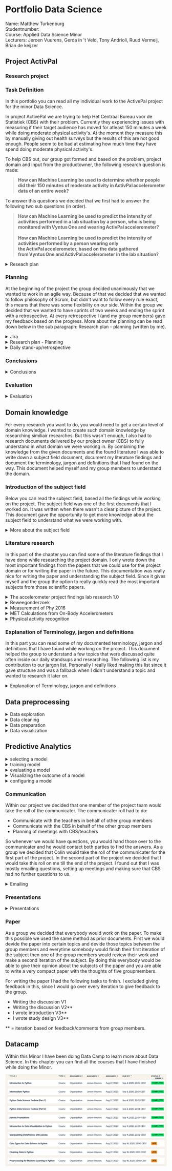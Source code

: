 # Portfolio Data Science
Name: Matthew Turkenburg  <br />
Studentnumber: <br />
Course: Applied Data Science Minor<br />
Lecturers: Jeroen Vuurens, Gerda in 't Veld, Tony Andrioli, Ruud Vermeij, Brian de keijzer

## Project ActivPal

### Research project
### Task Definition
In this portfolio you can read all my individual work to the ActivePal project for the minor Data Science. 

In project ActivePal we are trying to help Het Centraal Bureau voor de Statistiek (CBS) with their problem. Currently they experiencing issues with measuring if their target audience has moved for atleast 150 minutes a week while doing moderate physical activity's. At the moment they measure this by manually giving out health surveys but the results of this are not good enough. People seem to be bad at estimating how much time they have spend doing moderate physical activity's. 

To help CBS out, our group got formed and based on the problem, project domain and input from the productowner, the following research question is made:

> <b> How can Machine Learning be used to determine whether people did their 150 minutes of moderate activity in ActivPal accelerometer data of an entire week? </b>

To answer this questions we decided that we first had to answer the following two sub questions (in order).

><b>How can Machine Learning be used to predict the intensity of activities performed in a lab situation by a person, who is being monitored with Vyntus One and wearing ActivPal accelerometer?  <br /><br />
How can Machine Learning be used to predict the intensity of activities performed by a person wearing only the ActivPal accelerometer, based on the data gathered from Vyntus One and ActivPal accelerometer in the lab situation? </b>




<details> <summary>Reseach plan</summary>
Personally I took the job on me to make sure that every member of the projectgroup had a clear understanding of the project. To do this I wanted to create the first iteration of the research plan. In this research plan members would be able to get a more knowledge of the given task by CBS, read the research questions and read what exactly we do for the work planning. Based on the research plan that I made people were able to make new iterations of the reseach questions and were able to read the exact task that CBS gave us.    

You can find my iteration of the research plan [here](/Evidence/Research%20Project/Research%20plan%20by%20Matt%20V1.pdf)

The research plan helped the group to understand the problem domain, discuss about the research questions and rethink our way of doing about the subject planning. 

</details>

### Planning
At the beginning of the project the group decided unanimously that we wanted to work in an agile way. Because of that we decided that we wanted to follow philosophy of Scrum, but didn't want to follow every rule exact, this means that there was some flexibility on our side. Within the group we decided that we wanted to have sprints of two weeks and ending the sprint with a retrospective. At every retrospective I (and my group members) gave my feedback based on the progress. More about the planning can be read down below in the sub paragraph: Research plan - planning (written by me).


<details> <summary>Jira</summary>
As a group everybody was responsible to keep track of the Jira board. I saw this task as really important because it's important that everybody has knowledge what you are doing, and what the current status is. It also gave the opportunity to people to take tasks that were sitting still.

Within the group we decided that Ali Safdari would be the Jira master. This means that he would take the lead assigning tasks, keeping track of the progress and the board. I tried to assist him  as much as I could by managing my own tasks, and keeping the status of my tasks up to date. Below you can read our sprint log of all the sprints that have been concluded. In the pictures you can clearly see that I have been attributing to the Jira board in a positive way throughout the project. 

The sprint log doesn't show a good example what exactly has been done by the invidiual persons, however it does show that I contributed to managing and helping the Jira planning.

<b>Jira sprint 1<br />
[![Sprint1.png](https://i.postimg.cc/256hF4rC/Sprint1.png)](/Evidence/Research%20Project/Jira%20bewijs/Sprint1.png)
Jira sprint 2<br />
[![Sprint2.png](https://i.postimg.cc/fytJJKcr/Sprint2.png)](https://postimg.cc/vxyQK5Sr)
Jira sprint 3<br />
[![Sprint3.png](https://i.postimg.cc/9FsnktLF/Sprint3.png)](https://postimg.cc/HV4zc5Gf)
Jira sprint 4<br />
[![Sprint4.png](https://i.postimg.cc/cC3dq4Gv/Sprint4.png)](https://postimg.cc/m1TvC4D4)
Jira sprint 5<br />
[![Sprint5.png](https://i.postimg.cc/dQZCQ2qy/Sprint5.png)](https://postimg.cc/Jtm0PBHr)
Jira sprint 6<br />
[![Sprint6.png](https://i.postimg.cc/dtM5JtKJ/Sprint6.png)](https://postimg.cc/CdNGN012)
</b>
</details>

<details> <summary>Research plan - Planning</summary>
In the research plan I wrote a section about our planning. This planning was used to help people understand our way of working. I made the first iteration of this section, later on in the project my contrubition helped Colin with the second and final iteration of this section for the final research plan.

You can find my iteration of planning (inside the research plan) [here](/Evidence/Research%20Project/Research%20plan%20by%20Matt%20V1.pdf)
</details>

<details> <summary>Daily stand-up/retrospective</summary>
<b>Daily standup </b><br />
To manage the project as good as we can, we kept daily standups every day since the beginning of the project in week 1. In the standup we would discuss our progress, what we have done, issues and what you are going to do next. In my opinion was this part of the project really important to keep track of our progress and help us to determine our next steps.

I couldnt really find great proof of those stand-ups except all the meetings in the teams environment. All teachers should have access to this environment to verify all our daily work. 

<b>Retrospective </b><br />
At the end of every sprint (every two weeks), the group would do a scrum retrospective. In this retrospective we would look back at the Jira board and discuss the sprint progress. What tasks are done, what should we focus next week and what are the issues that didn't get solved. Every retrospective was always with the whole team, this meant that it was also the moment that we were able to discuss issues within the team and to describe actionpoints for the upcoming sprint.

Examples of real actionpoints are:
- Being on time on the daily standup
- Being more active in meetings with CBS/teachers
- Giving more information at the standups


</details>


### Conclusions
<details> <summary>Conclusions</summary>
For the conclusion of our research we had decided to divide this into two parts. One scientific conclusion that I helped to write together with Colin and Adnan. I was able to give them clear directions after they wrote the first iteration. After the directions, they asked for help so the second iteration was written by Me, Adnan and Colin.

Since I had a clear understanding of the conclusion, we decided that I would contact CBS and their colleagues to explain our results. You can find the document in which I explain our project conclusions to CBS.
<br />

Click [here for the document](/Evidence/Research%20Project/Conclusions%20to%20CBS.pdf)<br />

</details>

### Evaluation
<details> <summary>Evaluation</summary>
For my contrubtion to the evaluation, you can look at two different contributions that I worked the most on. 

- Personally I think that our discussion (that I wrote the first big iteration) has some good examples of our weaknesses of the project.
- Conclusions to CBS. This is the a different chapter in the document that was send over to CBS at the handover of the project related documents. In this document I wrote advice to CBS and explained the issues we had researching the topic. 
Click [here for the document](/Evidence/Research%20Project/Conclusions%20to%20CBS.pdf)<br />


</details>

## Domain knowledge
For every research you want to do, you would need to get a certain level of domain knowledge. I wanted to create such domain knowledge by researching similiair researches. But this wasn't enough, I also had to research documents delivered by our project owner (CBS) to fully understand in what domain we were working in. By combining the knowledge from the given documents and the found literature I was able to write down a subject field document, document my literature findings and document the terminology, jargon and definitions that I had found on the way. This document helped myself and my group members to understand the domain.
### Introduction of the subject field
Below you can read the subject field, based all the findings while working on the project.  The subject field was one of the first documents that I worked on. It was written when there wasn't a clear picture of the project. This document gave the opportunity to get more knowledge about the subject field to understand what we were working with. 
<details> <summary>More about the subject field</summary>
Statistics Netherlands (CBS) has the wish to see if their respondents are moving for at least 150 minutes per week in moderately intense physical activity.  

Currently, they are measuring by asking their respondent or health surveys. The issue with this is that people are not very good at estimating the time they spent on moving and sport. This of course causes that they don't have very reliable data to work with.  Therefor CBS has been looking into alternatives like the accelerometer in combination with machine learning to give better and more accurate results when measuring the intensity of certain activities. After doing extensive research CBS concluded that the ActivPal accelerometer would give the best results when looking into recognizing activities and the intensity of those activities, therefor CBS have chosen to do further research to find out how the combination of the ActivPal accelerometer in combination with machine learning can predict if respondents have done their moderate physical activity for 150 minutes per week.
Because of this the CBS started to collect lab tests and started to measure the movements of 41 correspondents in their regular workweek by using the Activepal Accelerator. The group of correspondents exist of the age 21 to 82 and varies between correspondents that are fit, and are not fit. 
 
It's our job to analyse, structure and build machine learning algorithms based on the collected data to see if we can determine if people adhere to (inter)national norm for physical activities and if we could measure the intensity of movement (without the heart rate information). CBS have chosen to use machine learning because they did pre research with the current dataset and came to the conclusion that machine learning would be the best fit to come to certain conclusions. 
To make sure that this project won’t research the wrong subjects or goes out of scope. The project group and CBS have set a clear scope in which research will be done. The following topics will be researched. 

-	How can Machine Learning be used to predict the intensity of activities performed in a lab situation by a person, who is being monitored with Vyntus One and wearing ActivPal accelerometer?  
-	How can Machine Learning be used to predict the intensity of activities performed by a person wearing only the ActivPal accelerometer, based on the data gathered from Vyntus One and ActivPal accelerometer in the lab situation?  
-	How can Machine Learning be used to determine whether people did their 150 minutes of moderate activity in ActivPal accelerometer data of an entire week?


</details>

### Literature research
In this part of the chapter you can find some of the literature findings that I have done while researching the project domain. I only wrote down the most important findings from the papers that we could use for the project domain or for writing the paper in the future. This documentation was really nice for writing the paper and understanding the subject field. Since it gives myself and the group the option to really quickly read the most important subjects from those scientific papers. 
<details> <summary>The accelerometer project findings lab research 1.0</summary>
This paper is focused on finding the most accurate classification based on machine learning used different kinds of accelerator sensors. But in my opinion the paper gives great insights about the following topics. 

<b>3.6 Estimating Intensity (energy expenditure)<br /></b>
While scanning this paper the first thing that really sticked out for me was chapter 3.6 Estimating Intensity (energy expenditure). This chapter explains what they have used to measure intensity. In the case of this paper they used Metabolic Equivalent or Task (MET), otherwise known as EE / MUMR. Where EE stands for Energy Expenditure and BUMR stands for the base metabolic rate per kg and time unit. Basically you can say EE is the number of calories burned during an activity. The best way to calculate MET is by using VO2, but other options are possible.

<b>3.2 Validation<br /></b>
Since this research paper is made by the CBS, and they are going to use the same correspondents as we do. We could look into the way they validated their project. In chapter 3.2 Validation, they explain how they build their test and training set and what values they used. In the case of this paper they used a training set of 60% based off their total dataset. 

<b>3.4 Metrics</b><br />
CSB tested their work on the following metrics: Accuracy, Precision, recall and F1 score. They don’t mention if they used any other metrics. 

<b>5.2 Scatterplots for specific respondents</b> <br />
CBS mentions in their paper that there have been a phenomenon that occurs for almost all respondents. What is happening is that the when a respondent is doing an activity and switches to a different activity. As example from standing to walking the heart rate goes down while the VO2 intake goes up. CBS states that this is very strange since they would expect the heart rate to go up as well. 

<b>Conclusions</b><br />
-All MAD intensity estimates seem to overestimate the intensity of jerky activities and do not record how much static force the body exerts on the environment.  
-ActivPAL registers the approximate intensity of cycling well, but is not accurate enough to distinguish between light and heavy cycling. ActivePAL also overestimates the intensity of low intensity activities.  


</details>
<details> <summary>Beweegonderzoek</summary>
Deze paper onderzoekt in hoeverre er een verband is tussen MET en acceleratie. Hierbij wordt gebruik gemaakt van dezelfde dataset die bij ons project wordt toegepast. In deze paper wordt beschreven welke stappen zijn gevolgd om de data uit te lezen , op te schonen en te kunnen worden geanalyseerd. Bij de analyse lag de focus voornamelijk op de MET value. 

Uit dit onderzoek bleek dat zitten een gemiddelde MET score had van 1.5 en staan een gemiddelde van 1.6. Fietsen zwaar en fietsen licht kwamen erg bij elkaar in de buurt met een MET value van 6 en van 5. 

Tijdens het onderzoek is naar voren gekomen dat sommige activepal bestande niet bestaan, ook zijn er verschillen te vinden tussen de verschillende vyntus metingen. 

De accelerators gaan niet altijd terug naar de nulwaarde van de accelerator waardoor het voor kan komen dat bij rustige activiteiten zoals zitten en staan, de waarde boven de 1 MET kan komen. 

Doordat het aantal testpersonen niet op grote schaal was uitgezet, zorgde dit ervoor dat de resultaten misschien wel accuraat waren, maar niet konden worden getest met de werkelijkheid.



</details>
<details> <summary>Measurement of Phy 2016</summary>
<b>Measurement</b><br />
In this paper it explains how physical activity get measured using accelerometers. The first topic being discussed is how acceleration is measured by using the following formula (acceleration = velocity/time). This acceleration is frequently expressed in the meters per square second or by using g-force. G-Force stands for 1 g = 9.8m/s (force of gravity).

<b>Epochs </b><br />
Epochs are specific time intervals for which counts are summed for data analyses. Epochs are not always the same but are depending on the amount of data and depend on the population (different epochs for children/eldery) .
In our project we are working with adults and elders. Because of this it’s recommend to use epochs of 60 seconds. (Copeland & Esliger, 2009; Freedson et al., 1998; Hendelmanet al., 2000; Miller, Strath, Swartz, & Cashin, 2010; Sasaki et al., 2011;Swartz et al., 2000);

<b>Intensity of movement (Figure 2.2)</b><br />
This paper uses a combination of counts and MET values to determine if an activity is moderate/low/high. They count the amount of data point in one minute and use cut-off points with different categories to see how intensive an activity is. 


</details>
<details> <summary>MET Calculations from On-Body Accelerometers</summary>
This paper tries to use on-body accelerometers to measure activity/met while doing activity’s. To do this they used approximations they measured and compare those to known MET scores. In the paper they describe there are other ways to measure this without accelerometers by using the heart rate or using VO2. Like I have mentioned in the other conclusions of the papers, they are using cut of points based on MET values to determine what kind of activity has been done (and how intense). 


</details>
<details> <summary>Physical activity recognition</summary>
This paper goes to the basics of physical activity. It explains how physical activity can be defined: As any voluntary body movement generated by the contraction of skeletal muscles resulting in energy expenditure. 
It also explains how to measure physical activity, to conclude this subject they use regular accelerometers, Piezoelectric accelerometers and capactive accelerometers. They also mention how you can estimate the energy expenditure using accelerometers. They mention that you can use MET and use features like length, weight, BMI and even body composition (fat and lean mass). 



</details>

### Explanation of Terminology, jargon and definitions
In this part you can read some of my documented terminology, jargon and definitions that I have found while working on the project. This document helped the group to understand a few topics that were discussed quite often inside our daily standsups and researching. The following list is my contribution to our jargon list. Personally I really liked making this list since it gave structure and was a fallback when I didn't understand a topic and wanted to research it later on. 
<details> <summary>Explanation of Terminology, jargon and definitions</summary>
<b>Accelerometer</b> - is a tool that measures proper acceleration. <br />
ActivPAL accelerometer – captures body posture and transition between these postures, stepping, and stepping speed (cadence).<br />
Vyntus – Document that contains the lab data of the Vyntus sensor, which measures the O2 uptake and the CO2 production.<br />
Dataframe - A table of data with rows and columns.<br />
Data cleaning - is the process of detecting and correcting (or removing) corrupt or inaccurate records from a record set, table, or database.<br />
Resampling – Changing the timeseries.<br />
BMI (body mass index) - is the value derived from the mass and height of a person.<br />
Metabolic rate – The rate of energy usage by the body.<br />
MET - The ratio of the work metabolic rate to the resting metabolic rate.<br />
Correlation – Measurement of the extent to which to variables are related.<br />
Epoch – a particular period of time.<br />
Feature – An individual measurable object / characteristic of something that being used.<br />
Seed – A random number generated by software based on a static number (the seed).<br />
Precision - The accuracy of the measurement of the results to be true.<br />
Recall – The ability of a model to find all relevant cases within the dataset.<br />
Dice Face – The face the accelerator is moved looking towards (north side, south side) expressed into the numbers 1-6 (up, down, left, right, etc).<br />
Thresholding - The knock off criteria based on a certain object/feeling/number<br />
Lab data – fully labelled data, which was received and processed in the lab. Plus, literature (on off cut values), the manufacturers' summary information, open-source software.<br />
Raw data – is unprocessed computer data.<br />
Outliers – A data point that differs significantly from other observations.<br />
Research plan – is a short document, which sets out the initial thoughts on a research project in a logical and concise manner. It contains the research question, the hypothesis, aims and objectives, research design.<br />
Linear regression - attempts to model the relationship between two variables by fitting a linear equation to observed data. One variable is an explanatory variable, and the other is a dependent variable. For example, a modeler might want to relate the weights of individuals to their heights using a linear regression model.<br />
Decision tree model - is a machine learning algorithm that partitions the data into subsets. The partitioning process starts with a binary split and continues until no further splits can be made. Various branches of variable length are formed.<br />
Random forest model - a supervised learning algorithm. The "forest" it builds, is an ensemble of decision trees, usually trained with the “bagging” method. The general idea of the bagging method is that a combination of learning models increases the overall result.<br />
Peak-to-peak amplitude – is the change between peak (highest amplitude value) and through (lowest amplitude value, which can be negative).<br />
Acceleration – The measurement of an object it’s velocity.<br />
G-Force – The gravitational force of the earth’s surface. One g is the same as 9.8m/s<br />
Kcal (calorie) – Kcal is a measurement of energy. Known from Latin, warmth.<br />
Physical activity – Any movement done by the construction of the skeletal muscles of the body.<br />
Light-intensity Physical activity – Activity’s with a MET value between 1.5 and 3. <br />
Moderate-intensity Physical activity - Activity’s with a MET value between 3 and 6.<br />
Vygorous-intensity Physical activity - Activity’s with a MET value above 6.<br />
Vo2 – Oxygen consumption by breathing spicy. <br />

</details>

## Data preprocessing
<details> <summary>Data exploration</summary>

[More Examples](topics/data_preprocessing/data_exploration.md)

</details>

<details> <summary>Data cleaning</summary>

[More Examples](topics/data_preprocessing/data_cleaning.md)

</details>

<details> <summary>Data preparation</summary>

[More Examples](topics/data_preprocessing/data_preparation.md)

</details>

<details> <summary>Data visualization</summary>

[More Examples](topics/data_preprocessing/data_visualization.md)

</details>


## Predictive Analytics

<details> <summary>selecting a model</summary>

[More Examples](topics/data_preprocessing/selecting_a_model.md)

</details>

<details> <summary>training model</summary>

[More Examples](topics/data_preprocessing/training_model.md)

</details>

<details> <summary>evaluating a model</summary>

[More Examples](topics/data_preprocessing/evaluating_a_model.md)

</details>

<details> <summary>Visualizing the outcome of a model</summary>

[More Examples](topics/data_preprocessing/visualizing_the_outcome_of_a_model.md)

</details>

<details> <summary>configuring a model</summary>

[More Examples](topics/data_preprocessing/configuring_a_model.md)

</details>

### Communication
Within our project we decided that one member of the project team would take the roll of the communicater. The communicater roll had to do:

- Communicate with the teachers in behalf of other group members
- Communicate with the CBS in behalf of the other group members
- Planning of meetings with CBS/teachers

So whenever we would have questions, you would hand those over to the communicater and he would contact both parties to find the answers. As a group we decided that Colin would take the roll of the communicater for the first part of the project. In the second part of the project we decided that I would take this roll on me till the end of the project. I found out that I was mostly emailing questions, setting up meetings and making sure that CBS had no further questions to us.

<details> <summary>Emailing</summary>
Because I had the communication function within our group (at the second half of the project). I had to communicate with CBS quite often. The topics discussed were mostly about meetings, questions from us, questions from CBS and showing the progress of our project. I really liked this roll, since it gave me the opportunity to be more open and being 
organized. It also helped my group alot that somebody would make sure that CBS was up to date and that every meeting was planned for the upcoming sprint.  

Below you can find some examples of the communication I had with CBS. 

* [Link](/Evidence/Communicatie/Communication_proof_CBS.pdf)
</details>

### Presentations
<details> <summary>Presentations</summary>
At the beginning of every sprint, we would decide who would give the next upcoming presentations. I really liked giving the presentations (and my groupmembers definitly didn't), so for that reason you can see that I did a few of them. For every presentation we would come together to work on the content of the presentations. We would do this by explaining to each other what we did, and what we wanted to show the group. My contribution lays in the giving of the presentations and filling the presentations with content. Especially if I had to give them myself, I would verify the content and make sure that they were a certain quality.  


- Internal presentations that I gave
  - [Internal Presentation 2](/Evidence/Presentations/Internal%20Presentations%20%232.pdf)
  - [Internal Presentation 8](/Evidence/Presentations/Internal%20Presentation%20%238_Matt.pdf)
  - [Internal Presentation 15]()
- External presentations that I gave
  - [External Presentation 3](/Evidence/Presentations/External%20Presentation%20%2313%20-%20Matthew.pptx)
  - [External Presentation 4]()
  - [External Presentation 5]()  
    
</details>

### Paper
As a group we decided that everybody would work on the paper. To make this possible we used the same method as prior documents. First we would devide the paper into certain topics and devide those topics between the group members and everytime somebody would finish their first iteration of the subject then one of the group members would review their work and make a second iteration of the subject. By doing this everybody would be able to give their opinion about the subjects of the paper and you are able to write a very compact paper with the 
thoughts of five groupmembers. 

For writing the paper I had the following tasks to finish. I excluded giving feedback in this, since I would go over every iteration to give feedback to the group.

- Writing the discussion V1
- Writing the discussion V2**
- I wrote introduction V3**
- I wrote study design V3**


** = iteration based on feedback/comments from group members.




## Datacamp
Within this Minor I have been doing Data Camp to learn more about Data Science. In this chapter you can find all the courses that I have finished while doing the Minor. 

![Images](/Evidence/Datacamp.png)



